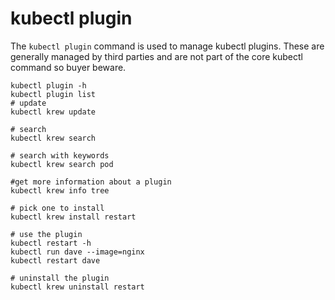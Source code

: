 # kubectl plugin

The `kubectl plugin` command is used to manage kubectl plugins.   These are generally managed by third parties and are not part of the core kubectl command so buyer beware.

``` shell
kubectl plugin -h
kubectl plugin list 
# update 
kubectl krew update

# search
kubectl krew search

# search with keywords 
kubectl krew search pod

#get more information about a plugin
kubectl krew info tree

# pick one to install
kubectl krew install restart

# use the plugin 
kubectl restart -h
kubectl run dave --image=nginx 
kubectl restart dave

# uninstall the plugin 
kubectl krew uninstall restart
```
